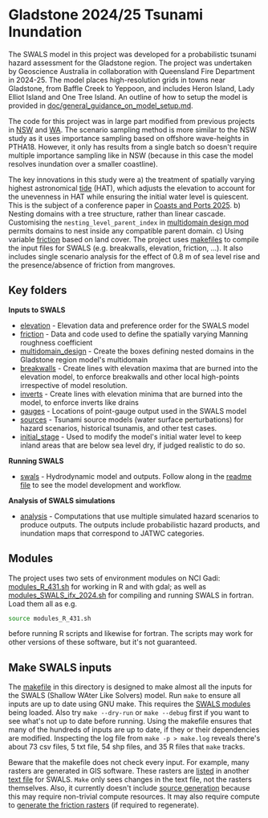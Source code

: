 # Gladstone 2024/25 Tsunami Inundation

The SWALS model in this project was developed for a probabilistic tsunami hazard assessment for the Gladstone region. The project was undertaken by Geoscience Australia in collaboration with Queensland Fire Department in 2024-25. The model places high-resolution grids in towns near Gladstone, from Baffle Creek to Yeppoon, and includes Heron Island, Lady Elliot Island and One Tree Island. An outline of how to setup the model is provided in [doc/general_guidance_on_model_setup.md](doc/general_guideance_on_model_setup.md). 

The code for this project was in large part modified from previous projects in [NSW](../nsw_2023_2024) and [WA](../SW_WA_2021_2024).
The scenario sampling method is more similar to the NSW study as it uses importance sampling based on offshore wave-heights in PTHA18.
However, it only has results from a single batch so doesn't require multiple importance sampling like in NSW (because in this case the model resolves inundation over a smaller coastline).

The key innovations in this study were a) the treatment of spatially varying highest astronomical [tide](tides) (HAT), which adjusts the elevation to account for the unevenness in HAT while ensuring the initial water level is quiescent. This is the subject of a conference paper in [Coasts and Ports 2025](https://coastsandports2025.com.au/). b) Nesting domains with a tree structure, rather than linear cascade. Customising the `nesting_level_parent_index` in [multidomain design mod](swals/model_multidomain_design_mod.f90) permits domains to nest inside any compatible parent domain. c) Using variable [friction](friction) based on land cover. 
The project uses [makefiles](makefile) to compile the input files for SWALS (e.g. breakwalls, elevation, friction, ...). It also includes single scenario analysis for the effect of 0.8 m of sea level rise and the presence/absence of friction from mangroves.


## Key folders

**Inputs to SWALS**
* [elevation](elevation) - Elevation data and preference order for the SWALS model
* [friction](friction) - Data and code used to define the spatially varying Manning roughness coefficient
* [multidomain_design](multidomain_design) - Create the boxes defining nested domains in the Gladstone region model's multidomain
* [breakwalls](breakwalls) - Create lines with elevation maxima that are burned into the elevation model, to enforce breakwalls and other local high-points irrespective of model resolution.
* [inverts](inverts) - Create lines with elevation minima that are burned into the model, to enforce inverts like drains
* [gauges](gauges) - Locations of point-gauge output used in the SWALS model
* [sources](sources) - Tsunami source models (water surface perturbations) for hazard scenarios, historical tsunamis, and other test cases.
* [initial_stage](initial_stage/) - Used to modify the model's initial water level to keep inland areas that are below sea level dry, if judged realistic to do so. 

**Running SWALS**
* [swals](swals) - Hydrodynamic model and outputs. Follow along in the [readme file](swals/README.md) to see the model development and workflow.

**Analysis of SWALS simulations**
* [analysis](analysis) - Computations that use multiple simulated hazard scenarios to produce outputs. The outputs include probabilistic hazard products, and inundation maps that correspond to JATWC categories.

## Modules
The project uses two sets of environment modules on NCI Gadi: [modules_R_431.sh](modules_R_431.sh) for working in R and with gdal; as well as [modules_SWALS_ifx_2024.sh](modules_SWALS_ifx_2024.sh) for compiling and running SWALS in fortran. Load them all as e.g.
```bash
source modules_R_431.sh
```
before running R scripts and likewise for fortran. The scripts may work for other versions of these software, but it's not guaranteed.

## Make SWALS inputs

The [makefile](makefile) in this directory is designed to make almost all the inputs for the SWALS (Shallow WAter Like Solvers) model. Run `make` to ensure all inputs are up to date using GNU make. This requires the [SWALS modules](modules_SWALS_ifx_2024.sh) being loaded. Also try `make --dry-run` or `make --debug` first if you want to see what's not up to date before running. Using the makefile ensures that many of the hundreds of inputs are up to date, if they or their dependencies are modified. Inspecting the log file from `make -p > make.log` reveals there's about 73 csv files, 5 txt file, 54 shp files, and 35 R files that `make` tracks.

Beware that the makefile does not check every input. For example, many rasters are generated in GIS software. These rasters are [listed](elevation/make_swals_elevation_files_preference_list.R) in another [text file](elevation/swals_elevation_files_in_preference_order.txt) for SWALS. `Make` only sees changes in the text file, not the rasters themselves. Also, it currently doesn't include [source generation](sources/hazard/create_initial_conditions_for_scenarios.R) because this may require non-trivial compute resources. It may also require compute to [generate the friction rasters](friction/make_friction_rasters.R) (if required to regenerate).
